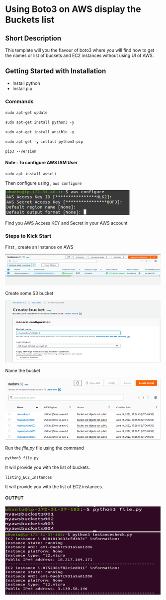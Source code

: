 # Using Boto3 on AWS display the Buckets list


## Short Description 

This template will you the flavour of boto3 where you will find how to get the names or list of buckets and EC2 instances without using UI of AWS. 

## Getting Started with Installation

* Install python
* Install pip

### Commands 

`sudo apt-get update`

`sudo apt-get install python3 -y`

`sudo apt-get install ansible -y`

`sudo apt-get -y install python3-pip`

`pip3 --version`

#### Note : To configure AWS IAM User

`sudo apt install awscli`

Then configure using , `aws configure`

<img alt="s4.png" height="80" src="assests/s4.png" title="AWS configuration" width="400"/>

Find you AWS Access KEY and Secret in your AWS account 

### Steps to Kick Start

First , create an Instance on AWS

<img alt="s1.png" height="100" src="assests/s1.png" title="AWS Instance Created" width="500"/>

Create some S3 bucket 

<img alt="s2.png" height="200" src="assests/s2.png" title="S3 bucket Created" width="500"/>

Name the bucket 

<img alt="s3.png" height="200" src="assests/s3.png" title="Naming S3 buckets" width="500"/>

Run the *file.py* file using the command

`python3 file.py`

It will provide you with the list of buckets.

`listing_EC2_Instances`

It will provide you with the list of EC2 instances.

#### OUTPUT

<img alt="s3.png" height="80" src="assests/s5.png" title="Display all buckets" width="500"/>


<img alt="s5.png" height="200" src="assests/instance check boto3.png" title="Display all buckets" width="500"/>


